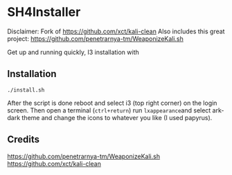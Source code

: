 # SH4Installer
Disclaimer: Fork of https://github.com/xct/kali-clean
Also includes this great project: https://github.com/penetrarnya-tm/WeaponizeKali.sh

Get up and running quickly, I3 installation with

## Installation

```
./install.sh
```

After the script is done reboot and select i3 (top right corner) on the login screen. Then open a terminal (`ctrl+return`) run `lxappearance`and select ark-dark theme and change the icons to whatever you like (I used papyrus).

## Credits

https://github.com/penetrarnya-tm/WeaponizeKali.sh
https://github.com/xct/kali-clean 
